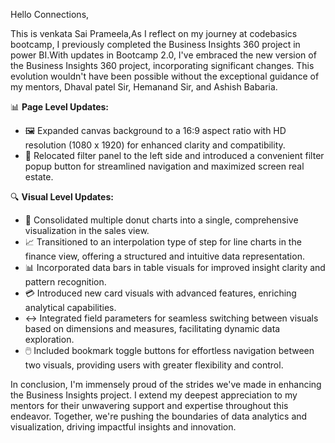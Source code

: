 Hello Connections,

This is venkata Sai Prameela,As I reflect on my journey at codebasics bootcamp, I previously completed the Business Insights 360 project in power BI.With updates in Bootcamp 2.0, I've embraced the new version of the Business Insights 360 project, incorporating significant changes. This evolution wouldn't have been possible without the exceptional guidance of my mentors, Dhaval patel Sir, Hemanand Sir, and Ashish Babaria.

📊 **Page Level Updates:**
- 🖼️ Expanded canvas background to a 16:9 aspect ratio with HD resolution (1080 x 1920) for enhanced clarity and compatibility.
- 🔄 Relocated filter panel to the left side and introduced a convenient filter popup button for streamlined navigation and maximized screen real estate.

🔍 **Visual Level Updates:**
- 🍩 Consolidated multiple donut charts into a single, comprehensive visualization in the sales view.
- 📈 Transitioned to an interpolation type of step for line charts in the finance view, offering a structured and intuitive data representation.
- 📊 Incorporated data bars in table visuals for improved insight clarity and pattern recognition.
- 💳 Introduced new card visuals with advanced features, enriching analytical capabilities.
- ↔️ Integrated field parameters for seamless switching between visuals based on dimensions and measures, facilitating dynamic data exploration.
- 🖱️ Included bookmark toggle buttons for effortless navigation between two visuals, providing users with greater flexibility and control.

In conclusion, I'm immensely proud of the strides we've made in enhancing the Business Insights project. I extend my deepest appreciation to my mentors for their unwavering support and expertise throughout this endeavor. Together, we're pushing the boundaries of data analytics and visualization, driving impactful insights and innovation.
